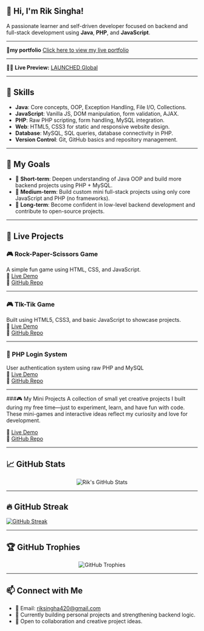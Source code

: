 ## 👋 Hi, I'm Rik Singha!

A passionate learner and self-driven developer focused on backend and full-stack development using **Java**, **PHP**, and **JavaScript**.

---

🔗**my portfolio** [Click here to view my live portfolio](https://riksingha001.github.io/rik-portfolio/)

---

🔗🚀 **Live Preview:** [LAUNCHED Global](https://riksingha001.github.io/rik-portfolio2/)


---

## 🧠 Skills

- **Java**: Core concepts, OOP, Exception Handling, File I/O, Collections.
- **JavaScript**: Vanilla JS, DOM manipulation, form validation, AJAX.
- **PHP**: Raw PHP scripting, form handling, MySQL integration.
- **Web**: HTML5, CSS3 for static and responsive website design.
- **Database**: MySQL, SQL queries, database connectivity in PHP.
- **Version Control**: Git, GitHub basics and repository management.

---

## 🎯 My Goals

- 🔹 **Short-term**: Deepen understanding of Java OOP and build more backend projects using PHP + MySQL.
- 🔹 **Medium-term**: Build custom mini full-stack projects using only core JavaScript and PHP (no frameworks).
- 🔹 **Long-term**: Become confident in low-level backend development and contribute to open-source projects.

---

## 🧪 Live Projects

### 🎮 Rock-Paper-Scissors Game  
A simple fun game using HTML, CSS, and JavaScript.  
🔗 [Live Demo](https://riksingha001.github.io/stone.pep/)  
📁 [GitHub Repo](https://github.com/RikSingha001/stone.pep)

---

### 🎮 TIk-Tik Game   
Built using HTML5, CSS3, and basic JavaScript to showcase projects.  
🔗 [Live Demo](https://riksingha001.github.io/tik_tik/)  
📁 [GitHub Repo](https://github.com/RikSingha001/tik_tik.git)

---

### 🔐 PHP Login System  
User authentication system using raw PHP and MySQL  
🔗 [Live Demo](https://rik-singha-userlogin.rf.gd)  
📁 [GitHub Repo](https://github.com/RikSingha001/user_login)

---
###🎮 My Mini Projects
A collection of small yet creative projects I built during my free time—just to experiment, learn, and have fun with code.
These mini-games and interactive ideas reflect my curiosity and love for development.

🔗 [Live Demo](https://riksingha001.github.io/My-Mini-Projects/)  
📁 [GitHub Repo](https://github.com/RikSingha001/My-Mini-Projects.git)




---
## 📈 GitHub Stats

<p align="center">
  <img src="https://github-readme-stats.vercel.app/api?username=RikSingha001&show_icons=true&theme=tokyonight" alt="Rik's GitHub Stats" />
</p>

---

## 🔥 GitHub Streak

[![GitHub Streak](https://streak-stats.demolab.com?user=RikSingha001&theme=tokyonight)](https://git.io/streak-stats)


---

## 🏆 GitHub Trophies

<p align="center">
  <img src="https://github-profile-trophy.vercel.app/?username=RikSingha001&theme=tokyonight&no-frame=true&column=7" alt="GitHub Trophies" />
</p>

---



## 📫 Connect with Me

- 📧 Email: [riksingha420@gmail.com](mailto:riksingha420@gmail.com)
- 💼 Currently building personal projects and strengthening backend logic.
- 🤝 Open to collaboration and creative project ideas.


